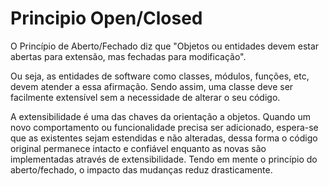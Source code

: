 # **Principio Open/Closed**

O Princípio de Aberto/Fechado diz que "Objetos ou entidades devem estar abertas para extensão, mas fechadas para modificação".

Ou seja, as entidades de software como classes, módulos, funções, etc, devem atender a essa afirmação. Sendo assim, uma classe
deve ser facilmente extensível sem a necessidade de alterar o seu código.

A extensibilidade é uma das chaves da orientação a objetos. Quando um novo comportamento ou funcionalidade precisa ser adicionado, 
espera-se que as existentes sejam estendidas e não alteradas, dessa forma o código original permanece intacto e confiável enquanto 
as novas são implementadas através de extensibilidade.
Tendo em mente o princípio do aberto/fechado, o impacto das mudanças reduz drasticamente.